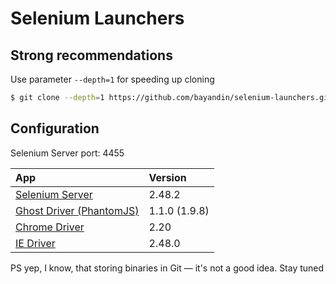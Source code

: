 # Selenium Launchers

## Strong recommendations
Use parameter `--depth=1` for speeding up cloning
```bash
$ git clone --depth=1 https://github.com/bayandin/selenium-launchers.git
```

## Configuration
Selenium Server port: 4455

| App | Version |
|:-----------|:-------------|
| [Selenium Server](http://selenium-release.storage.googleapis.com/index.html) | 2.48.2
| [Ghost Driver (PhantomJS)](https://bitbucket.org/ariya/phantomjs/downloads/) | 1.1.0 (1.9.8)
| [Chrome Driver](http://chromedriver.storage.googleapis.com/index.html) | 2.20
| [IE Driver](http://selenium-release.storage.googleapis.com/index.html) | 2.48.0

PS yep, I know, that storing binaries in Git — it's not a good idea. Stay tuned
